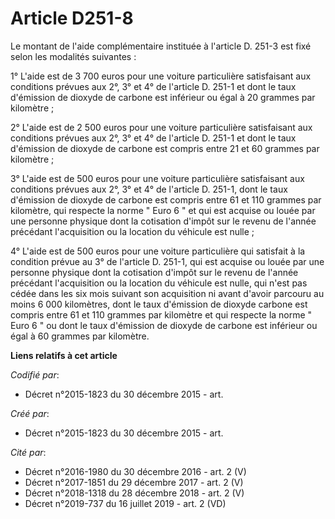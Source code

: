 # Article D251-8

Le montant de l'aide complémentaire instituée à l'article D. 251-3 est fixé selon les modalités suivantes : 

1° L'aide est de 3 700 euros pour une voiture particulière satisfaisant aux conditions prévues aux 2°, 3° et 4° de l'article
D. 251-1 et dont le taux d'émission de dioxyde de carbone est inférieur ou égal à 20 grammes par kilomètre ; 

2° L'aide est de 2 500 euros pour une voiture particulière satisfaisant aux conditions prévues aux 2°, 3° et 4° de l'article
D. 251-1 et dont le taux d'émission de dioxyde de carbone est compris entre 21 et 60 grammes par kilomètre ; 

3° L'aide est de 500 euros pour une voiture particulière satisfaisant aux conditions prévues aux 2°, 3° et 4° de l'article D.
251-1, dont le taux d'émission de dioxyde de carbone est compris entre 61 et 110 grammes par kilomètre, qui respecte la norme
" Euro 6 " et qui est acquise ou louée par une personne physique dont la cotisation d'impôt sur le revenu de l'année
précédant l'acquisition ou la location du véhicule est nulle ; 

4° L'aide est de 500 euros pour une voiture particulière qui satisfait à la condition prévue au 3° de l'article D. 251-1, qui
est acquise ou louée par une personne physique dont la cotisation d'impôt sur le revenu de l'année précédant l'acquisition ou
la location du véhicule est nulle, qui n'est pas cédée dans les six mois suivant son acquisition ni avant d'avoir parcouru au
moins 6 000 kilomètres, dont le taux d'émission de dioxyde carbone est compris entre 61 et 110 grammes par kilomètre et qui
respecte la norme " Euro 6 " ou dont le taux d'émission de dioxyde de carbone est inférieur ou égal à 60 grammes par
kilomètre.

**Liens relatifs à cet article**

_Codifié par_:

  - Décret n°2015-1823 du 30 décembre 2015 - art.

_Créé par_:

  - Décret n°2015-1823 du 30 décembre 2015 - art.

_Cité par_:

  - Décret n°2016-1980 du 30 décembre 2016 - art. 2 (V)
  - Décret n°2017-1851 du 29 décembre 2017 - art. 2 (V)
  - Décret n°2018-1318 du 28 décembre 2018 - art. 2 (V)
  - Décret n°2019-737 du 16 juillet 2019 - art. 2 (VD)
